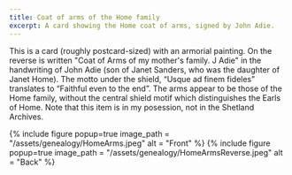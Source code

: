 ```yaml
---
title: Coat of arms of the Home family
excerpt: A card showing the Home coat of arms, signed by John Adie.
---
```


This is a card (roughly postcard-sized) with an armorial painting. On the reverse is written "Coat of Arms of my mother's family. J Adie" in the handwriting of John Adie (son of Janet Sanders, who was the daughter of Janet Home). The motto under the shield, “Usque ad finem fideles” translates to “Faithful even to the end”. The arms appear to be those of the Home family, without the central shield motif which distinguishes the Earls of Home. Note that this item is in my posession, not in the Shetland Archives.

{% include figure popup=true
    image_path = "/assets/genealogy/HomeArms.jpeg"
    alt = "Front"
%}
{% include figure popup=true
    image_path = "/assets/genealogy/HomeArmsReverse.jpeg"
    alt = "Back"
%}
